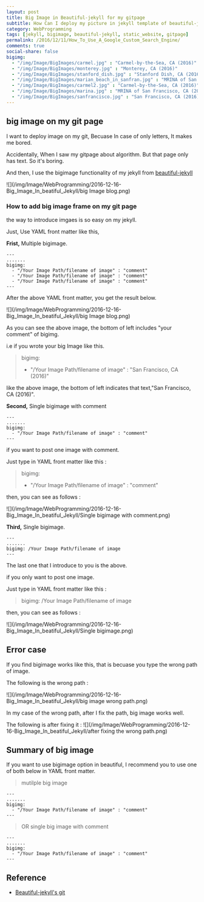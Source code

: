 ```yaml
---
layout: post
title: Big Image in Beautiful-jekyll for my gitpage
subtitle: How Can I deploy my picture in jekyll template of beautiful-jekyll ?
category: WebProgramming
tags: [jekyll, bigimage, beautiful-jekyll, static_website, gitpage]
permalink: /2016/12/11/How_To_Use_A_Google_Custom_Search_Engine/
comments: true
social-share: false
bigimg: 
  - "/img/Image/BigImages/carmel.jpg" : "Carmel-by-the-Sea, CA (2016)"
  - "/img/Image/BigImages/monterey.jpg" : "Monterey, CA (2016)"
  - "/img/Image/BigImages/stanford_dish.jpg" : "Stanford Dish, CA (2016)"
  - "/img/Image/BigImages/marian_beach_in_sanfran.jpg" : "MRINA of San Francisco, CA (2016)"
  - "/img/Image/BigImages/carmel2.jpg" : "Carmel-by-the-Sea, CA (2016)"
  - "/img/Image/BigImages/marina.jpg" : "MRINA of San Francisco, CA (2016)"
  - "/img/Image/BigImages/sanfrancisco.jpg" : "San Francisco, CA (2016)"
---
```


## big image on my git page

  I want to deploy image on my git, Becuase In case of only letters, It makes me bored.
  
  Accidentally, When I saw my gitpage about algorithm. But that page only has text. So it's boring. 
  
  And then, I use the bigimage functionality of my jekyll from [beautiful-jekyll](https://github.com/daattali/beautiful-jekyll)
  
  ![](/img/Image/WebProgramming/2016-12-16-Big_Image_In_beatiful_Jekyll/big Image blog.png)
  
### How to add big image frame on my git page

  the way to introduce imgaes is so easy on my jekyll. 
  
  Just, Use YAML front matter like this, 
  
  **Frist,** Multiple bigimage. 

```
---
.......
bigimg: 
  - "/Your Image Path/filename of image" : "comment"
  - "/Your Image Path/filename of image" : "comment"
  - "/Your Image Path/filename of image" : "comment"
---  
```
  
  After the above YAML front matter, you get the result below. 
  
  ![](/img/Image/WebProgramming/2016-12-16-Big_Image_In_beatiful_Jekyll/big Image blog.png)

  As you can see the above image, the bottom of left includes "your comment" of bigimg.
  
  i.e if you wrote your big Image like this.
  
  > bigimg:  
  >   - "/Your Image Path/filename of image" : "San Francisco, CA (2016)"

  like the above image, the bottom of left indicates that text,"San Francisco, CA (2016)".
  

  **Second,** Single bigimage with comment
  
```
---
.......
bigimg: 
  - "/Your Image Path/filename of image" : "comment"
---  
``` 
  if you want to post one image with comment. 
  
  Just type in YAML front matter like this :
  
  > bigimg:    
  >   - "/Your Image Path/filename of image" : "comment"  
 
  then, you can see as follows :
  
  ![](/img/Image/WebProgramming/2016-12-16-Big_Image_In_beatiful_Jekyll/Single bigimage with comment.png)
  
  **Third,** Single bigimage. 
  
```
---
.......
bigimg: /Your Image Path/filename of image
---  
```
  The last one that I introduce to you is the above. 
  
  if you only want to post one image.
  
  Just type in YAML front matter like this :
  
   > bigimg: /Your Image Path/filename of image  
 
  then, you can see as follows :
  
  ![](/img/Image/WebProgramming/2016-12-16-Big_Image_In_beatiful_Jekyll/Single bigimage.png)
  
## Error case

  If you find bigimage works like this, that is becuase you type the wrong path of image.  
  
  The following is the wrong path :
  
  ![](/img/Image/WebProgramming/2016-12-16-Big_Image_In_beatiful_Jekyll/big image wrong path.png)
  
  In my case of the wrong path, after I fix the path, big image works well. 
  
  The following is after fixing it :
  ![](/img/Image/WebProgramming/2016-12-16-Big_Image_In_beatiful_Jekyll/after fixing the wrong path.png)
  
## Summary of big image 

  If you want to use bigimage option in beautiful, I recommend you to use one of both below in YAML front matter.

  > mutilple big image

```
---
.......
bigimg: 
  - "/Your Image Path/filename of image" : "comment"
---  
``` 
  
  > OR single big image with comment

```
---
.......
bigimg: 
  - "/Your Image Path/filename of image" : "comment"
---  
``` 
  
 
## Reference

 - [Beautiful-jekyll's git](https://github.com/daattali/beautiful-jekyll)
